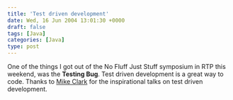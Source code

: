 ```yaml
---
title: 'Test driven development'
date: Wed, 16 Jun 2004 13:01:30 +0000
draft: false
tags: [Java]
categories: [Java]
type: post
---
```


One of the things I got out of the No Fluff Just Stuff symposium in RTP this
weekend, was the **Testing Bug**. Test driven development is a great way to
code. Thanks to [Mike Clark](http://www.clarkware.com/cgi/blosxom) for the
inspirational talks on test driven development.
